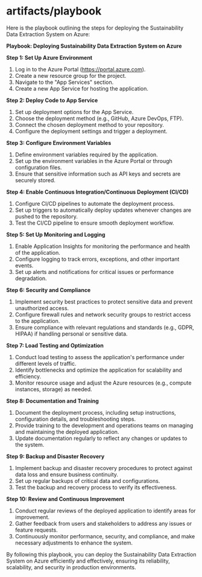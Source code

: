﻿# artifacts/playbook
Here is the playbook outlining the steps for deploying the Sustainability Data Extraction System on Azure:

**Playbook: Deploying Sustainability Data Extraction System on Azure**

**Step 1: Set Up Azure Environment**
1. Log in to the Azure Portal (https://portal.azure.com).
2. Create a new resource group for the project.
3. Navigate to the "App Services" section.
4. Create a new App Service for hosting the application.

**Step 2: Deploy Code to App Service**
1. Set up deployment options for the App Service.
2. Choose the deployment method (e.g., GitHub, Azure DevOps, FTP).
3. Connect the chosen deployment method to your repository.
4. Configure the deployment settings and trigger a deployment.

**Step 3: Configure Environment Variables**
1. Define environment variables required by the application.
2. Set up the environment variables in the Azure Portal or through configuration files.
3. Ensure that sensitive information such as API keys and secrets are securely stored.

**Step 4: Enable Continuous Integration/Continuous Deployment (CI/CD)**
1. Configure CI/CD pipelines to automate the deployment process.
2. Set up triggers to automatically deploy updates whenever changes are pushed to the repository.
3. Test the CI/CD pipeline to ensure smooth deployment workflow.

**Step 5: Set Up Monitoring and Logging**
1. Enable Application Insights for monitoring the performance and health of the application.
2. Configure logging to track errors, exceptions, and other important events.
3. Set up alerts and notifications for critical issues or performance degradation.

**Step 6: Security and Compliance**
1. Implement security best practices to protect sensitive data and prevent unauthorized access.
2. Configure firewall rules and network security groups to restrict access to the application.
3. Ensure compliance with relevant regulations and standards (e.g., GDPR, HIPAA) if handling personal or sensitive data.

**Step 7: Load Testing and Optimization**
1. Conduct load testing to assess the application's performance under different levels of traffic.
2. Identify bottlenecks and optimize the application for scalability and efficiency.
3. Monitor resource usage and adjust the Azure resources (e.g., compute instances, storage) as needed.

**Step 8: Documentation and Training**
1. Document the deployment process, including setup instructions, configuration details, and troubleshooting steps.
2. Provide training to the development and operations teams on managing and maintaining the deployed application.
3. Update documentation regularly to reflect any changes or updates to the system.

**Step 9: Backup and Disaster Recovery**
1. Implement backup and disaster recovery procedures to protect against data loss and ensure business continuity.
2. Set up regular backups of critical data and configurations.
3. Test the backup and recovery process to verify its effectiveness.

**Step 10: Review and Continuous Improvement**
1. Conduct regular reviews of the deployed application to identify areas for improvement.
2. Gather feedback from users and stakeholders to address any issues or feature requests.
3. Continuously monitor performance, security, and compliance, and make necessary adjustments to enhance the system.

By following this playbook, you can deploy the Sustainability Data Extraction System on Azure efficiently and effectively, ensuring its reliability, scalability, and security in production environments.
